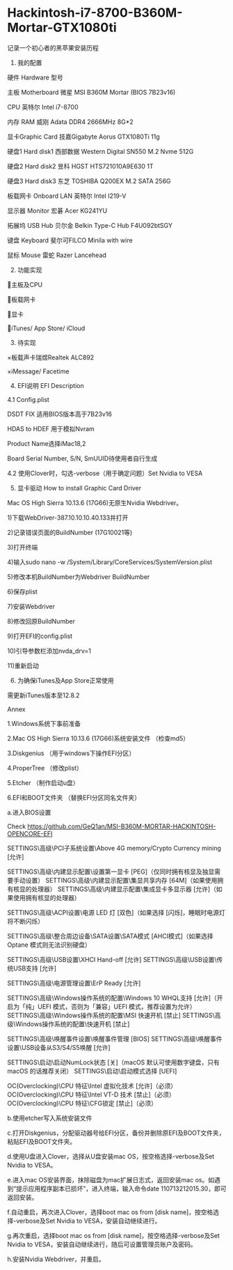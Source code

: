 # Hackintosh-i7-8700-B360M-Mortar-GTX1080ti

记录一个初心者的黑苹果安装历程

1. 我的配置

硬件 Hardware	型号 

主板 Motherboard	微星 MSI B360M Mortar (BIOS 7B23v16)

CPU	英特尔 Intel i7-8700

内存 RAM	威刚 Adata DDR4 2666MHz 8G*2

显卡Graphic Card	技嘉Gigabyte Aorus GTX1080Ti 11g

硬盘1 Hard disk1	西部数据 Western Digital SN550 M.2 Nvme 512G

硬盘2 Hard disk2	昱科 HGST HTS721010A9E630 1T

硬盘3 Hard disk3	东芝 TOSHIBA Q200EX M.2 SATA 256G

板载网卡 Onboard LAN	英特尔 Intel I219-V

显示器 Monitor	宏碁 Acer KG241YU

拓展坞 USB Hub	贝尔金 Belkin Type-C Hub F4U092btSGY

键盘 Keyboard	斐尔可FILCO Minila with wire

鼠标 Mouse	雷蛇 Razer Lancehead

2. 功能实现 

主板及CPU 

板载网卡

显卡

iTunes/ App Store/ iCloud


3. 待实现 

×板载声卡瑞煜Realtek ALC892

×iMessage/ Facetime

4. EFI说明 EFI Description

4.1 Config.plist

DSDT FIX 适用BIOS版本高于7B23v16

HDAS to HDEF 用于模拟Nvram

Product Name选择iMac18,2

Board Serial Number, S/N, SmUUID待使用者自行生成

4.2 使用Clover时，勾选-verbose（用于确定问题）Set Nvidia to VESA

5. 显卡驱动 How to install Graphic Card Driver

Mac OS High Sierra 10.13.6 (17G66)无原生Nvidia Webdriver。

1)下载WebDriver-387.10.10.10.40.133并打开

2)记录错误页面的BuildNumber (17G10021等)

3)打开终端

4)输入sudo nano -w /System/Library/CoreServices/SystemVersion.plist

5)修改本机BuildNumber为Webdriver BuildNumber

6)保存plist

7)安装Webdriver

8)修改回原BuildNumber

9)打开EFI的config.plist

10)引导参数栏添加nvda_drv=1

11)重新启动

6. 为确保iTunes及App Store正常使用

需更新iTunes版本至12.8.2


Annex

1.Windows系统下事前准备

2.Mac OS High Sierra 10.13.6 (17G66)系统安装文件 （检查md5）

3.Diskgenius （用于windows下操作EFI分区）

4.ProperTree （修改plist）

5.Etcher （制作启动u盘）

6.EFI和BOOT文件夹 （替换EFI分区同名文件夹）



a.进入BIOS设置 

Check https://github.com/GeQ1an/MSI-B360M-MORTAR-HACKINTOSH-OPENCORE-EFI

SETTINGS\高级\PCI子系统设置\Above 4G memory/Crypto Currency mining [允许]

SETTINGS\高级\内建显示配置\设置第一显卡 [PEG]（仅同时拥有核显及独显需要手动设置）
SETTINGS\高级\内建显示配置\集显共享内存 [64M]（如果使用拥有核显的处理器）
SETTINGS\高级\内建显示配置\集成显卡多显示器 [允许]（如果使用拥有核显的处理器）

SETTINGS\高级\ACPI设置\电源 LED 灯 [双色]（如果选择 [闪烁]，睡眠时电源灯将不断闪烁）

SETTINGS\高级\整合周边设备\SATA设置\SATA模式 [AHCI模式]（如果选择 Optane 模式则无法识别硬盘）

SETTINGS\高级\USB设置\XHCI Hand-off [允许]
SETTINGS\高级\USB设置\传统USB支持 [允许]

SETTINGS\高级\电源管理设置\ErP Ready [允许]

SETTINGS\高级\Windows操作系统的配置\Windows 10 WHQL支持 [允许]（开启为「纯」UEFI 模式，否则为「兼容」UEFI 模式，推荐设置为允许）
SETTINGS\高级\Windows操作系统的配置\MSI 快速开机 [禁止]
SETTINGS\高级\Windows操作系统的配置\快速开机 [禁止]

SETTINGS\高级\唤醒事件设置\唤醒事件管理 [BIOS]
SETTINGS\高级\唤醒事件设置\USB设备从S3/S4/S5唤醒 [允许]

SETTINGS\启动\启动NumLock状态 [关]（macOS 默认可使用数字键盘，只有 macOS 的话推荐关闭）
SETTINGS\启动\启动模式选择 [UEFI]

OC(Overclocking)\CPU 特征\Intel 虚拟化技术 [允许]（必须）
OC(Overclocking)\CPU 特征\Intel VT-D 技术 [禁止]（必须）
OC(Overclocking)\CPU 特征\CFG锁定 [禁止]（必须）		

b.使用etcher写入系统安装文件

c.打开Diskgenius，分配驱动器号给EFI分区，备份并删除原EFI及BOOT文件夹，粘贴EFI及BOOT文件夹。

d.使用U盘进入Clover，选择从U盘安装mac OS，按空格选择-verbose及Set Nvidia to VESA。

e.进入mac OS安装界面，抹除磁盘为mac扩展日志式，返回安装mac os。如遇到“提示应用程序副本已损坏”，进入终端，输入命令date 110713212015.30，即可返回安装。

f.自动重启，再次进入Clover，选择boot mac os from [disk name]，按空格选择-verbose及Set Nvidia to VESA，安装自动继续进行。

g.再次重启，选择boot mac os from [disk name]，按空格选择-verbose及Set Nvidia to VESA，安装自动继续进行，随后可设置管理员账户及密码。

h.安装Nvidia Webdriver，并重启。
